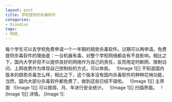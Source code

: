 ```yaml
---
layout: post
title: 学校提供的杀毒软件
categories:
- Diandian
tags:
- 网络, 
---
```

每个学生可以去学校免费申请一个一年期的趋势杀毒软件。过期可以再申请。免费提供杀毒软件的理由是：一台机器有毒，对整个学校网络都会有不良影响。相比之下，国内大学非但不以提供良好的网络作为自己的责任，反而用定时断网、限制访问、上网收费作为体现自己控制权的方式，可以休矣。   !\[Image 1\]\[\]‍ 不知道国内版本的趋势杀毒怎么样，相比之下，这个版本没有国内杀毒软件的种种花哨功能，当然，国内大部分杀毒软件都免费了，做到这些已经不错啦。   !\[Image 1\]\[\]‍ 主界面   !\[Image 1\]\[\]‍ 可以按周、月、年进行安全统计。   !\[Image 1\]\[\]‍ 扫描界面。   !\[Image 1\]\[\]‍ 详情。 \[Image 1\]: